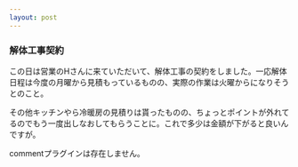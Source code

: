 ```yaml
---
layout: post
---
```

<h3>解体工事契約</h3>
<p>この日は営業のHさんに来ていただいて、解体工事の契約をしました。一応解体日程は今度の月曜から見積もっているものの、実際の作業は火曜からになりそうとのこと。</p>
<p>その他キッチンやら冷暖房の見積りは貰ったものの、ちょっとポイントが外れてるのでもう一度出しなおしてもらうことに。これで多少は金額が下がると良いんですが。</p>
<p><span class="error">commentプラグインは存在しません。</span> </p>
